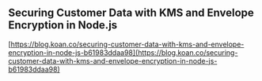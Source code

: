 ## Securing Customer Data with KMS and Envelope Encryption in Node.js
  
  [https://blog.koan.co/securing-customer-data-with-kms-and-envelope-encryption-in-node-js-b61983ddaa98](https://blog.koan.co/securing-customer-data-with-kms-and-envelope-encryption-in-node-js-b61983ddaa98)